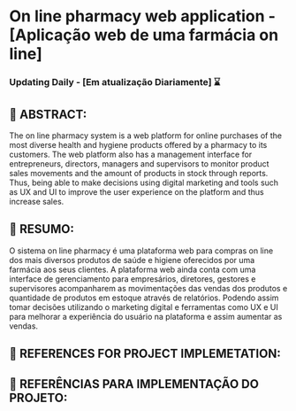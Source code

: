 # On line pharmacy web application - [Aplicação web de uma farmácia on line]

### Updating Daily - [Em atualização Diariamente] :hourglass:<br>


 ## :page_with_curl: ABSTRACT:
The on line pharmacy system is a web platform for online purchases of the most diverse health and hygiene products offered by a pharmacy to its customers. The web platform also has a management interface for entrepreneurs, directors, managers and supervisors to monitor product sales movements and the amount of products in stock through reports. Thus, being able to make decisions using digital marketing and tools such as UX and UI to improve the user experience on the platform and thus increase sales.

 ## :page_with_curl: RESUMO:

O sistema on line pharmacy é uma plataforma web para compras on line dos mais diversos produtos de saúde e higiene oferecidos por uma farmácia aos seus clientes. A plataforma web ainda conta com uma interface de gerenciamento para empresários, diretores, gestores e supervisores acompanharem as movimentações das vendas dos produtos e quantidade de produtos em estoque através de relatórios. Podendo assim tomar decisões utilizando o marketing digital e ferramentas como UX e UI para melhorar a experiência do usuário na plataforma e assim aumentar as vendas.


## :page_with_curl: REFERENCES FOR PROJECT IMPLEMETATION:

## :page_with_curl: REFERÊNCIAS PARA IMPLEMENTAÇÃO DO PROJETO:
